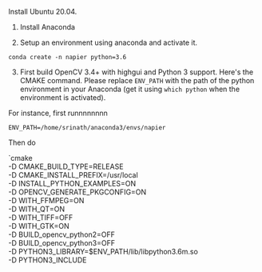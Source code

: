 Install Ubuntu 20.04.

1. Install Anaconda

2. Setup an environment using anaconda and activate it.

`conda create -n napier python=3.6`

3. First build OpenCV 3.4+ with highgui and Python 3 support. Here's the CMAKE command. Please replace `ENV_PATH` with the path of the python environment in your Anaconda (get it using `which python` when the environment is activated).

For instance, first runnnnnnnn

`ENV_PATH=/home/srinath/anaconda3/envs/napier`

Then do

`cmake \
-D CMAKE_BUILD_TYPE=RELEASE \
-D CMAKE_INSTALL_PREFIX=/usr/local \
-D INSTALL_PYTHON_EXAMPLES=ON \
-D OPENCV_GENERATE_PKGCONFIG=ON \
-D WITH_FFMPEG=ON \
-D WITH_QT=ON \
-D WITH_TIFF=OFF \
-D WITH_GTK=ON \
-D BUILD_opencv_python2=OFF \
-D BUILD_opencv_python3=OFF \
-D PYTHON3_LIBRARY=$ENV_PATH/lib/libpython3.6m.so \
-D PYTHON3_INCLUDE

